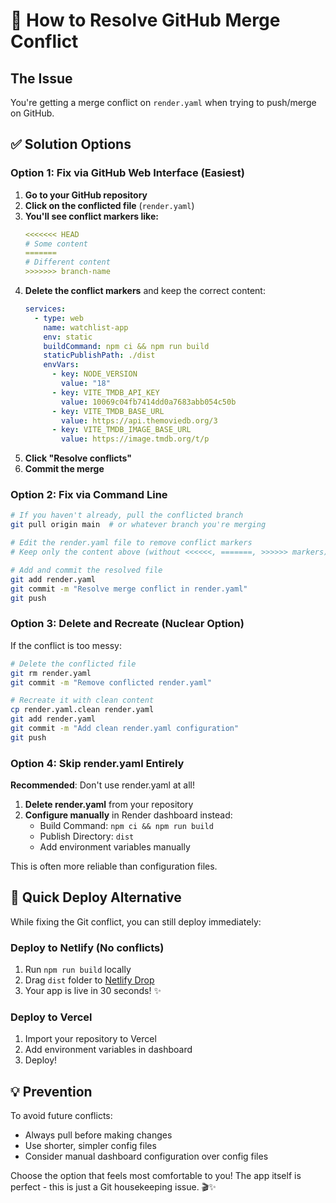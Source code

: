 # 🔧 How to Resolve GitHub Merge Conflict

## The Issue
You're getting a merge conflict on `render.yaml` when trying to push/merge on GitHub.

## ✅ Solution Options

### **Option 1: Fix via GitHub Web Interface (Easiest)**

1. **Go to your GitHub repository**
2. **Click on the conflicted file** (`render.yaml`)
3. **You'll see conflict markers like:**
   ```yaml
   <<<<<<< HEAD
   # Some content
   =======
   # Different content
   >>>>>>> branch-name
   ```
4. **Delete the conflict markers** and keep the correct content:
   ```yaml
   services:
     - type: web
       name: watchlist-app
       env: static
       buildCommand: npm ci && npm run build
       staticPublishPath: ./dist
       envVars:
         - key: NODE_VERSION
           value: "18"
         - key: VITE_TMDB_API_KEY
           value: 10069c04fb7414dd0a7683abb054c50b
         - key: VITE_TMDB_BASE_URL
           value: https://api.themoviedb.org/3
         - key: VITE_TMDB_IMAGE_BASE_URL
           value: https://image.tmdb.org/t/p
   ```
5. **Click "Resolve conflicts"**
6. **Commit the merge**

### **Option 2: Fix via Command Line**

```bash
# If you haven't already, pull the conflicted branch
git pull origin main  # or whatever branch you're merging

# Edit the render.yaml file to remove conflict markers
# Keep only the content above (without <<<<<<, =======, >>>>>> markers)

# Add and commit the resolved file
git add render.yaml
git commit -m "Resolve merge conflict in render.yaml"
git push
```

### **Option 3: Delete and Recreate (Nuclear Option)**

If the conflict is too messy:

```bash
# Delete the conflicted file
git rm render.yaml
git commit -m "Remove conflicted render.yaml"

# Recreate it with clean content
cp render.yaml.clean render.yaml
git add render.yaml
git commit -m "Add clean render.yaml configuration"
git push
```

### **Option 4: Skip render.yaml Entirely**

**Recommended**: Don't use render.yaml at all!

1. **Delete render.yaml** from your repository
2. **Configure manually** in Render dashboard instead:
   - Build Command: `npm ci && npm run build`
   - Publish Directory: `dist`
   - Add environment variables manually

This is often more reliable than configuration files.

## 🎯 **Quick Deploy Alternative**

While fixing the Git conflict, you can still deploy immediately:

### **Deploy to Netlify (No conflicts)**
1. Run `npm run build` locally
2. Drag `dist` folder to [Netlify Drop](https://app.netlify.com/drop)
3. Your app is live in 30 seconds! ✨

### **Deploy to Vercel**
1. Import your repository to Vercel
2. Add environment variables in dashboard
3. Deploy!

## 💡 **Prevention**

To avoid future conflicts:
- Always pull before making changes
- Use shorter, simpler config files
- Consider manual dashboard configuration over config files

Choose the option that feels most comfortable to you! The app itself is perfect - this is just a Git housekeeping issue. 🎬✨
